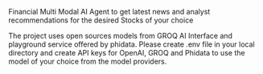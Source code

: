 Financial Multi Modal AI Agent to get latest news and analyst recommendations for the desired Stocks of your choice

The project uses open sources models from GROQ AI Interface and playground service offered by phidata.
Please create .env file in your local directory and create API keys for OpenAI, GROQ and Phidata to use the model of your choice from the model providers.

